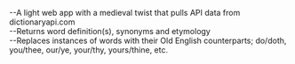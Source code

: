 --A light web app with a medieval twist that pulls API data from dictionaryapi.com<br>
--Returns word definition(s), synonyms and etymology<br>
--Replaces instances of words with their Old English counterparts; do/doth, you/thee, our/ye, your/thy, yours/thine, etc.
